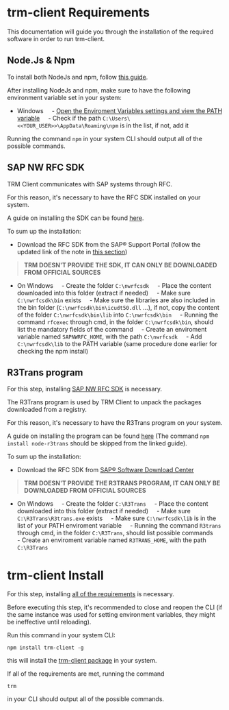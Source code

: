 

# trm-client Requirements


This documentation will guide you through the installation of the required software in order to run trm-client.


## Node.Js & Npm


To install both NodeJs and npm, follow [this guide](https://docs.npmjs.com/downloading-and-installing-node-js-and-npm#using-a-node-version-manager-to-install-nodejs-and-npm).


After installing NodeJs and npm, make sure to have the following environment variable set in your system:
- Windows
    - [Open the Enviroment Variables settings and view the PATH variable](https://learn.microsoft.com/en-us/previous-versions/office/developer/sharepoint-2010/ee537574(v=office.14))
    - Check if the path `C:\Users\<<YOUR_USER>>\AppData\Roaming\npm` is in the list, if not, add it


Running the command `npm` in your system CLI should output all of the possible commands.


## SAP NW RFC SDK
TRM Client communicates with SAP systems through RFC.


For this reason, it's necessary to have the RFC SDK installed on your system.


A guide on installing the SDK can be found [here](https://github.com/SAP/node-rfc/blob/main/doc/installation.md#sap-nwrfc-sdk-installation).


To sum up the installation:


- Download the RFC SDK from the SAP® Support Portal (follow the updated link of the note in [this section](https://support.sap.com/en/product/connectors/nwrfcsdk.html?anchorId=section_1291717368))


> **TRM DOESN'T PROVIDE THE SDK, IT CAN ONLY BE DOWNLOADED FROM OFFICIAL SOURCES**


- On Windows
    - Create the folder `C:\nwrfcsdk`
    - Place the content downloaded into this folder (extract if needed)
    - Make sure `C:\nwrfcsdk\bin` exists
    - Make sure the libraries are also included in the bin folder (`C:\nwrfcsdk\bin\icudt50.dll` ...), if not, copy the content of the folder `C:\nwrfcsdk\bin\lib` into `C:\nwrfcsdk\bin`
    - Running the command `rfcexec` through cmd, in the folder `C:\nwrfcsdk\bin`, should list the mandatory fields of the command
    - Create an enviroment variable named `SAPNWRFC_HOME`, with the path `C:\nwrfcsdk`
    - Add `C:\nwrfcsdk\lib` to the PATH variable (same procedure done earlier for checking the npm install)


## R3Trans program
For this step, installing [SAP NW RFC SDK](#SAP-NW-RFC-SDK) is necessary.


The R3Trans program is used by TRM Client to unpack the packages downloaded from a registry.


For this reason, it's necessary to have the R3Trans program on your system.


A guide on installing the program can be found [here](https://github.com/RegestaItalia/node-r3trans#installation) (The command `npm install node-r3trans` should be skipped from the linked guide).


To sum up the installation:


- Download the RFC SDK from [SAP® Software Download Center](https://support.sap.com/en/my-support/software-downloads.html)


> **TRM DOESN'T PROVIDE THE R3TRANS PROGRAM, IT CAN ONLY BE DOWNLOADED FROM OFFICIAL SOURCES**


- On Windows
    - Create the folder `C:\R3Trans`
    - Place the content downloaded into this folder (extract if needed)
    - Make sure `C:\R3Trans\R3trans.exe` exists
    - Make sure `C:\nwrfcsdk\lib` is in the list of your PATH enviroment variable
    - Running the command `R3trans` through cmd, in the folder `C:\R3Trans`, should list possible commands
    - Create an enviroment variable named `R3TRANS_HOME`, with the path `C:\R3Trans`


# trm-client Install


For this step, installing [all of the requirements](#trm-client-requirements) is necessary.


Before executing this step, it's recommended to close and reopen the CLI (if the same instance was used for setting environment variables, they might be ineffective until reloading).


Run this command in your system CLI:


`npm install trm-client -g`


this will install the [trm-client package](https://www.npmjs.com/package/trm-client) in your system.


If all of the requirements are met, running the command


`trm`


in your CLI should output all of the possible commands.